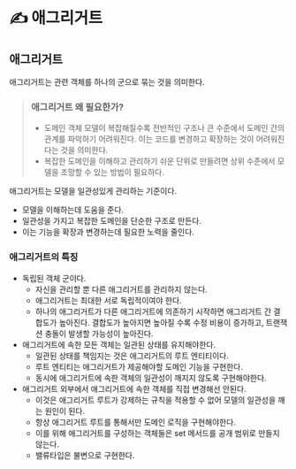 # ✍ 애그리거트

## 애그리거트

애그리거트는 관련 객체를 하나의 군으로 묶는 것을 의미한다.

> ### 애그리거트 왜 필요한가?
>
> - 도메인 객체 모델이 복잡해질수록 전반적인 구조나 큰 수준에서 도메인 간의 관계를 파악하기 어려워진다. 이는 코드를 변경하고 확장하는 것이 어려워진다는 것을 의미한다.
> - 복잡한 도메인을 이해하고 관리하기 쉬운 단위로 만들려면 상위 수준에서 모델을 조망할 수 있는 방법이 필요하다.

애그리거트는 모델을 일관성있게 관리하는 기준이다.

- 모델을 이해하는데 도움을 준다.
- 일관성을 가지고 복잡한 도메인을 단순한 구조로 만든다.
- 이는 기능을 확장과 변경하는데 필요한 노력을 줄인다.

### 애그리거트의 특징

- 독립된 객체 군이다.
  - 자신을 관리할 뿐 다른 애그리거트를 관리하지 않는다.
  - 애그리거트는 최대한 서로 독립적이여야 한다.
  - 하나의 애그리거트가 다른 애그리거트에 의존하기 시작하면 애그리거트 간 결합도가 높아진다. 결합도가 높아지면 높아질 수록 수정 비용이 증가하고, 트랜잭션 충돌이 발생할 가능성이 높아진다.
- 애그리거트에 속한 모든 객체는 일관된 상태를 유지해야한다.
  - 일관된 상태를 책임지는 것은 애그리거트의 루트 엔티티이다.
  - 루트 엔티티는 애그리거트가 제공해야할 도메인 기능을 구현한다.
  - 동시에 애그리거트에 속한 객체의 일관성이 깨지지 않도록 구현해야한다.
- 애그리거트 외부에서 애그리거트에 속한 객체를 직접 변경해선 안된다.
  - 이것은 애그리거트 루트가 강제하는 규칙을 적용할 수 없어 모델의 일관성을 깨는 원인이 된다.
  - 항상 애그리거트 루트를 통해서만 도메인 로직을 구현해야한다.
  - 이를 위해 애그리거트를 구성하는 객체들은 set 메서드를 공개 범위로 만들지 않는다.
  - 밸류타입은 불변으로 구현한다.
